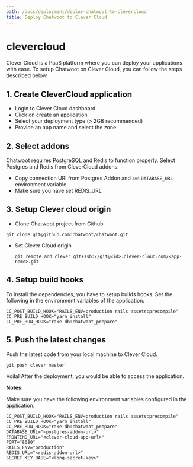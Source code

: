 ```yaml
---
path: /docs/deployment/deploy-chatwoot-to-clevercloud
title: Deploy Chatwoot to Clever Cloud
---
```


# clevercloud

Clever Cloud is a PaaS platform where you can deploy your applications with ease. To setup Chatwoot on Clever Cloud, you can follow the steps described below.

## 1. Create CleverCloud application

* Login to Clever Cloud dashboard
* Click on create an application
* Select your deployment type \(&gt; 2GB recommended\)
* Provide an app name and select the zone

## 2. Select addons

Chatwoot requires PostgreSQL and Redis to function properly. Select Postgres and Redis from CleverCloud addons.

* Copy connection URI from Postgres Addon and set `DATABASE_URL` environment variable
* Make sure you have set REDIS\_URL

## 3. Setup Clever cloud origin

* Clone Chatwoot project from Github

```text
git clone git@github.com:chatwoot/chatwoot.git
```

* Set Clever Cloud origin

  ```text
  git remote add clever git+ssh://git@<id>.clever-cloud.com/<app-name>.git
  ```

## 4. Setup build hooks

To install the dependencies, you have to setup builds hooks. Set the following in the environment variables of the application.

```text
CC_POST_BUILD_HOOK="RAILS_ENV=production rails assets:precompile"
CC_PRE_BUILD_HOOK="yarn install"
CC_PRE_RUN_HOOK="rake db:chatwoot_prepare"
```

## 5. Push the latest changes

Push the latest code from your local machine to Clever Cloud.

```text
git push clever master
```

Voila! After the deployment, you would be able to access the application.

**Notes:** 

Make sure you have the following environment variables configured in the application.

```text
CC_POST_BUILD_HOOK="RAILS_ENV=production rails assets:precompile"
CC_PRE_BUILD_HOOK="yarn install"
CC_PRE_RUN_HOOK="rake db:chatwoot_prepare"
DATABASE_URL="<postgres-addon-url>"
FRONTEND_URL="<clever-cloud-app-url>"
PORT="8080"
RAILS_ENV="production"
REDIS_URL="<redis-addon-url>"
SECRET_KEY_BASE="<long-secret-key>"
```

